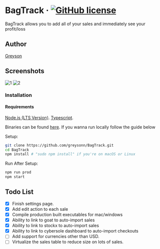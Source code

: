 # BagTrack &middot; [![GitHub license](https://img.shields.io/badge/license-MIT-blue.svg)](https://github.com/greysonn/BagTrack/blob/master/LICENSE)
BagTrack allows you to add all of your sales and immediately see your profit/loss

## Author

[Greyson](https://github.com/greysonn)

## Screenshots
![1](https://i.imgur.com/bKOCEw6.png)
![2](https://i.imgur.com/CGIHstW.png)

### Installation

#### Requirements
[Node.js (LTS Version)](http://nodejs.org/).
[Typescript](https://www.typescriptlang.org/#download-links).

Binaries can be found [here](https://github.com/greysonn/BagTrack/releases).
If you wanna run locally follow the guide below

Setup:

```sh
git clone https://github.com/greysonn/BagTrack.git
cd BagTrack
npm install # "sudo npm install" if you're on macOS or Linux
```

Run After Setup:

```sh
npm run prod
npm start
```


## Todo List
- [X] Finish settings page.
- [X] Add edit action to each sale
- [X] Compile production built executables for mac/windows
- [X] Ability to link to goat to auto-import sales
- [X] Ability to link to stockx to auto-import sales
- [X] Ability to link to cybersole dashboard to auto-import checkouts
- [ ] Add support for currencies other than USD.
- [ ] Virtualize the sales table to reduce size on lots of sales.
